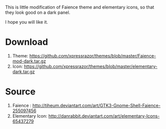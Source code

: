 This is little modification of Faience theme and elementary icons, so that they look good on a dark panel.

I hope you will like it.

Download
========
1. Theme: https://github.com/xpressrazor/themes/blob/master/Faience-mod-dark.tar.gz
2. Icon: https://github.com/xpressrazor/themes/blob/master/elementary-dark.tar.gz

Source
========
1. Faience : http://tiheum.deviantart.com/art/GTK3-Gnome-Shell-Faience-255097456
2. Elementary Icon: http://danrabbit.deviantart.com/art/elementary-Icons-65437279

